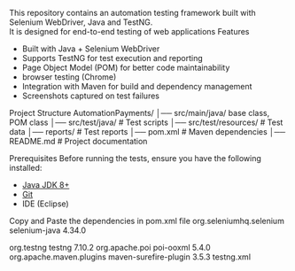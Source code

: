 This repository contains an automation testing framework built with Selenium WebDriver, Java and TestNG.  
It is designed for end-to-end testing of web applications 
Features
- Built with Java + Selenium WebDriver
- Supports TestNG for test execution and reporting
- Page Object Model (POM) for better code maintainability
- browser testing (Chrome)
- Integration with Maven for build and dependency management
- Screenshots captured on test failures
  
Project Structure
AutomationPayments/
│── src/main/java/  base class, POM class
│── src/test/java/ # Test scripts
│── src/test/resources/ # Test data
│── reports/ # Test reports
│── pom.xml # Maven dependencies
│── README.md # Project documentation

Prerequisites
Before running the tests, ensure you have the following installed:
- [Java JDK 8+](https://www.oracle.com/java/technologies/javase-downloads.html)  
- [Git](https://github.com/saikiranmukalaa/flipkart)  
- IDE (Eclipse)  


Copy and Paste the dependencies in pom.xml file
<dependencies>
<dependency>
<groupId>org.seleniumhq.selenium</groupId>
<artifactId>selenium-java</artifactId>
<version>4.34.0</version>
</dependency>

<dependency>
<groupId>org.testng</groupId>
<artifactId>testng</artifactId>
<version>7.10.2</version>
</dependency>

<dependency>
<groupId>org.apache.poi</groupId>
<artifactId>poi-ooxml</artifactId>
<version>5.4.0</version>
</dependency>
</dependencies>

<build>
<plugins>
<plugin>
<groupId>org.apache.maven.plugins</groupId>
<artifactId>maven-surefire-plugin</artifactId>
<version>3.5.3</version>

<configuration>
<suiteXmlFiles>
<suiteXmlFile>testng.xml</suiteXmlFile>
</suiteXmlFiles>
</configuration>

</plugin>
</plugins>
</build>



